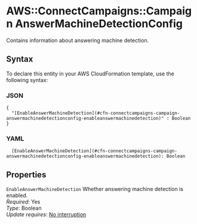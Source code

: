# AWS::ConnectCampaigns::Campaign AnswerMachineDetectionConfig<a name="aws-properties-connectcampaigns-campaign-answermachinedetectionconfig"></a>

Contains information about answering machine detection\.

## Syntax<a name="aws-properties-connectcampaigns-campaign-answermachinedetectionconfig-syntax"></a>

To declare this entity in your AWS CloudFormation template, use the following syntax:

### JSON<a name="aws-properties-connectcampaigns-campaign-answermachinedetectionconfig-syntax.json"></a>

```
{
  "[EnableAnswerMachineDetection](#cfn-connectcampaigns-campaign-answermachinedetectionconfig-enableanswermachinedetection)" : Boolean
}
```

### YAML<a name="aws-properties-connectcampaigns-campaign-answermachinedetectionconfig-syntax.yaml"></a>

```
  [EnableAnswerMachineDetection](#cfn-connectcampaigns-campaign-answermachinedetectionconfig-enableanswermachinedetection): Boolean
```

## Properties<a name="aws-properties-connectcampaigns-campaign-answermachinedetectionconfig-properties"></a>

`EnableAnswerMachineDetection`  <a name="cfn-connectcampaigns-campaign-answermachinedetectionconfig-enableanswermachinedetection"></a>
Whether answering machine detection is enabled\.   
*Required*: Yes  
*Type*: Boolean  
*Update requires*: [No interruption](https://docs.aws.amazon.com/AWSCloudFormation/latest/UserGuide/using-cfn-updating-stacks-update-behaviors.html#update-no-interrupt)